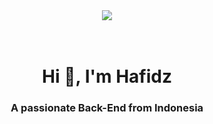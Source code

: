 <center><img src="https://i0.wp.com/www.printmag.com/wp-content/uploads/2021/02/4cbe8d_f1ed2800a49649848102c68fc5a66e53mv2.gif?fit=476%2C280&ssl=1"></center>
<br><br>
<h1 align="center">Hi 👋, I'm Hafidz</h1>
<h3 align="center">A passionate Back-End from Indonesia</h3>


